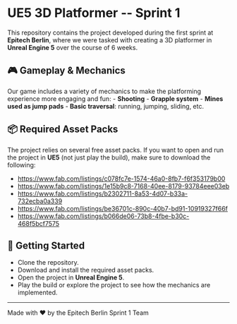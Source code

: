 # UE5 3D Platformer -- Sprint 1

This repository contains the project developed during the first sprint
at **Epitech Berlin**, where we were tasked with creating a 3D
platformer in **Unreal Engine 5** over the course of 6 weeks.

## 🎮 Gameplay & Mechanics

Our game includes a variety of mechanics to make the platforming
experience more engaging and fun: - **Shooting** - **Grapple system** -
**Mines used as jump pads** - **Basic traversal**: running, jumping,
sliding, etc.

## 📦 Required Asset Packs

The project relies on several free asset packs. If you want to open and
run the project in **UE5** (not just play the build), make sure to
download the following:

-   https://www.fab.com/listings/c078fc7e-1574-46a0-8fb7-f6f353179b00
-   https://www.fab.com/listings/1e15b9c8-7168-40ee-8179-93784eee03eb
-   https://www.fab.com/listings/b2302711-8a53-4d07-b33a-732ecba0a339
-   https://www.fab.com/listings/be36701c-890c-40b7-bd91-10919327f66f
-   https://www.fab.com/listings/b066de06-73b8-4fbe-b30c-468f5bcf7575

## 🚀 Getting Started

-   Clone the repository.
-   Download and install the required asset packs.
-   Open the project in **Unreal Engine 5**.
-   Play the build or explore the project to see how the mechanics are
    implemented.

------------------------------------------------------------------------

Made with ❤️ by the Epitech Berlin Sprint 1 Team
